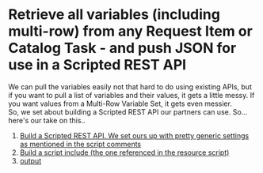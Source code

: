 # Retrieve all variables (including multi-row) from any Request Item or Catalog Task - and push JSON for use in a Scripted REST API
We can pull the variables easily not that hard to do using existing APIs, but if you want to pull a list of variables and their values, it gets a little messy.  If you want values from a Multi-Row Variable Set, it gets even messier.  
So, we set about building a Scripted REST API our partners can use.
So... here's our take on this..

  1. [Build a Scripted REST API.  We set ours up with pretty generic settings as mentioned in the script comments](scripted_rest_api.js)
  2. [Build a script include (the one referenced in the resource script)](CHVarUtils_ScriptInclude.js)
  3. [output](output.js)
